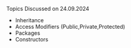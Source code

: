 Topics Discussed on 24.09.2024

* Inheritance
* Access Modifiers (Public,Private,Protected)
* Packages
* Constructors

